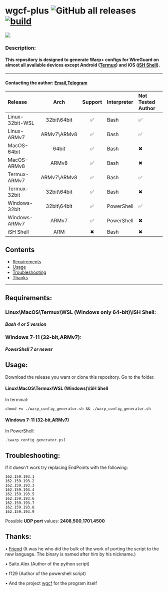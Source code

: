 # wgcf-plus ![GitHub all releases](https://img.shields.io/github/downloads/naruto522ru/wgcf-plus/total) [![build](https://github.com/naruto522ru/wgcf-plus/actions/workflows/test.yml/badge.svg)](https://github.com/naruto522ru/wgcf-plus/actions/workflows/test.yml)

![](https://github.com/naruto522ru/wgcf-plus/raw/main/Preview/Preview-GH.gif)

### Description:
#### This repository is designed to generate Warp+ configs for WireGuard on almost all available devices except Android ([Termux](https://play.google.com/store/apps/details?id=com.termux&hl=us&gl=US)) and iOS ([iSH Shell](https://apps.apple.com/us/app/ish-shell/id1436902243)).
---
#### Contacting the author: [Email](mailto:itachi522ru@gmail.com),[Telegram](https://t.me/FallOutB0y) 

| Release        | Arch |       Support  | Interpreter | Not Tested Author
| :---------- | :------------: | :------------: | :------------ | :------------
| Linux-32bit-WSL |32bit\64bit| &#9989;| Bash | &#9989;
| Linux-ARMv7| ARMv7\ARMv8| &#9989;| Bash | &#9989;
| MacOS-64bit| 64bit| &#9989;| Bash | &#10006;
| MacOS-ARMv8| ARMv8| &#9989;| Bash | &#10006;
| Termux-ARMv7| ARMv7\ARMv8| &#9989;| Bash | &#9989;
| Termux-32bit| 32bit\64bit | &#9989;| Bash | &#10006;
| Windows-32bit| 32bit\64bit| &#9989;| PowerShell| &#9989;
| Windows-ARMv7| ARMv7| &#9989;| PowerShell | &#10006;
| iSH Shell|ARM| &#10006; |Bash| &#10006;

## Contents
- [Requirements](#requirements)
- [Usage](#usage)
- [Troubleshooting](#troubleshooting)
- [Thanks](#thanks)
---

## Requirements:
### Linux\MacOS\Termux\WSL (Windows only 64-bit)\iSH Shell:
##### Bash 4 or 5 version
### Windows 7-11 (32-bit,ARMv7):
##### PowerShell 7 or newer

## Usage:
Download the release you want or clone this repository. Go to the folder.
#### Linux\MacOS\Termux\WSL (Windows)\iSH Shell
In terminal:
```
chmod +x ./warp_config_generator.sh && ./warp_config_generator.sh
```
#### Windows 7-11 (32-bit,ARMv7)
In PowerShell:
```
.\warp_config_generator.ps1
```
##  Troubleshooting:
If it doesn't work try replacing EndPoints with the following:
```
162.159.193.1 
162.159.193.2
162.159.193.3
162.159.193.4
162.159.193.5
162.159.193.6
162.159.193.7
162.159.193.8
162.159.193.9
```
Possible **UDP port** values: **2408**,**500**,**1701**,**4500**
## Thanks:

• [Friend](https://github.com/Innsmouth-trip) (It was he who did the bulk of the work of porting the script to the new language. The binary is named after him by his nickname.)

• Saito.Alex (Author of the python script)

• f129 (Author of the powershell script)

• And the project [wgcf](https://github.com/ViRb3/wgcf) for the program itself
